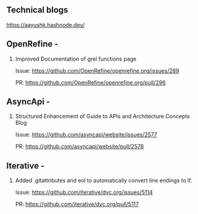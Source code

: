 ## Technical blogs 

https://aayushk.hashnode.dev/

## OpenRefine -

1) Improved Documentation of grel functions page

   Issue: https://github.com/OpenRefine/openrefine.org/issues/289

   PR: https://github.com/OpenRefine/openrefine.org/pull/296

## AsyncApi -

1) Structured Enhancement of Guide to APIs and Architecture Concepts Blog

    Issue: https://github.com/asyncapi/website/issues/2577
   
    PR: https://github.com/asyncapi/website/pull/2578

## Iterative -

1) Added .gitattributes and eol to automatically convert line endings to lf.

   Issue: https://github.com/iterative/dvc.org/issues/5114

   PR: https://github.com/iterative/dvc.org/pull/5117

